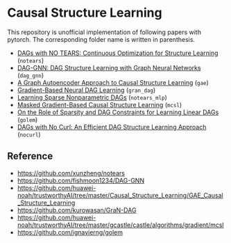 # Causal Structure Learning

This repository is unofficial implementation of following papers with pytorch. The corresponding folder name is written in parenthesis.

- [DAGs with NO TEARS: Continuous Optimization for Structure Learning](https://proceedings.neurips.cc/paper/2018/file/e347c51419ffb23ca3fd5050202f9c3d-Paper.pdf) (`notears`)
- [DAG-GNN: DAG Structure Learning with Graph Neural Networks](http://proceedings.mlr.press/v97/yu19a/yu19a.pdf) (`dag_gnn`)
- [A Graph Autoencoder Approach to Causal Structure Learning](https://arxiv.org/pdf/1911.07420.pdf) (`gae`)
- [Gradient-Based Neural DAG Learning](https://arxiv.org/pdf/1906.02226.pdf) (`gran_dag`)
- [Learning Sparse Nonparametric DAGs](http://proceedings.mlr.press/v108/zheng20a/zheng20a.pdf) (`notears_mlp`)
- [Masked Gradient-Based Causal Structure Learning](https://epubs.siam.org/doi/pdf/10.1137/1.9781611977172.48) (`mcsl`)
- [On the Role of Sparsity and DAG Constraints for Learning Linear DAGs](https://proceedings.neurips.cc/paper/2020/file/d04d42cdf14579cd294e5079e0745411-Paper.pdf) (`golem`)
- [DAGs with No Curl: An Efficient DAG Structure Learning Approach](http://proceedings.mlr.press/v139/yu21a/yu21a.pdf) (`nocurl`)

## Reference

- https://github.com/xunzheng/notears
- https://github.com/fishmoon1234/DAG-GNN
- https://github.com/huawei-noah/trustworthyAI/tree/master/Causal_Structure_Learning/GAE_Causal_Structure_Learning
- https://github.com/kurowasan/GraN-DAG
- https://github.com/huawei-noah/trustworthyAI/tree/master/gcastle/castle/algorithms/gradient/mcsl
- https://github.com/ignavierng/golem